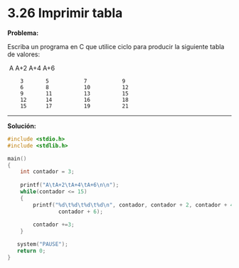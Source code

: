 # 3.26 Imprimir tabla

**Problema:**

Escriba un programa en C que utilice ciclo para producir la siguiente tabla de valores:

​		    A		      A+2		         A+4		          A+6

		3		5			7			9
		6		8			10			12
		9		11			13			15
		12		14			16			18
		15		17			19			21

-----------------------------------------------------------------------------------------------------------------------------------------------------------

**Solución:**

```c
#include <stdio.h>
#include <stdlib.h>

main()
{
	int contador = 3;
	
	printf("A\tA+2\tA+4\tA+6\n\n");
	while(contador <= 15)
	{
		printf("%d\t%d\t%d\t%d\n", contador, contador + 2, contador + 4,
				contador + 6);
		
		contador +=3;
	}

   system("PAUSE");
   return 0;
}
```


